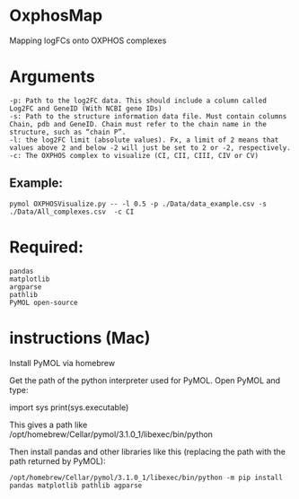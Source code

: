 # OxphosMap
Mapping logFCs onto OXPHOS complexes

# Arguments

    -p: Path to the log2FC data. This should include a column called Log2FC and GeneID (With NCBI gene IDs)
    -s: Path to the structure information data file. Must contain columns Chain, pdb and GeneID. Chain must refer to the chain name in the structure, such as “chain P”.
    -l: the log2FC limit (absolute values). Fx, a limit of 2 means that values above 2 and below -2 will just be set to 2 or -2, respectively. 
    -c: The OXPHOS complex to visualize (CI, CII, CIII, CIV or CV)

## Example: 

    pymol OXPHOSVisualize.py -- -l 0.5 -p ./Data/data_example.csv -s ./Data/All_complexes.csv  -c CI

# Required:

    pandas
    matplotlib
    argparse
    pathlib
    PyMOL open-source  

# instructions (Mac)

Install PyMOL via homebrew

Get the path of the python interpreter used for PyMOL. Open PyMOL and type:

import sys
print(sys.executable)

This gives a path like /opt/homebrew/Cellar/pymol/3.1.0_1/libexec/bin/python

Then install pandas and other libraries like this (replacing the path with the path returned by PyMOL): 

    /opt/homebrew/Cellar/pymol/3.1.0_1/libexec/bin/python -m pip install pandas matplotlib pathlib agparse 